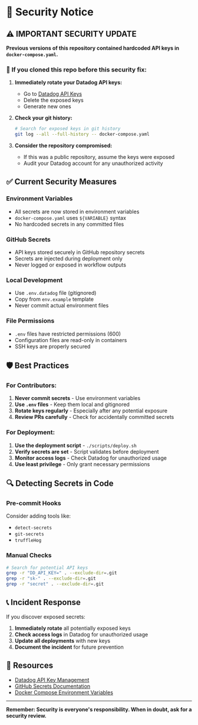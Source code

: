 # 🔐 Security Notice

## ⚠️ **IMPORTANT SECURITY UPDATE**

**Previous versions of this repository contained hardcoded API keys in `docker-compose.yaml`.**

### 🚨 **If you cloned this repo before this security fix:**

1. **Immediately rotate your Datadog API keys:**
   - Go to [Datadog API Keys](https://app.datadoghq.com/organization-settings/api-keys)
   - Delete the exposed keys
   - Generate new ones

2. **Check your git history:**
   ```bash
   # Search for exposed keys in git history
   git log --all --full-history -- docker-compose.yaml
   ```

3. **Consider the repository compromised:**
   - If this was a public repository, assume the keys were exposed
   - Audit your Datadog account for any unauthorized activity

## ✅ **Current Security Measures**

### **Environment Variables**
- All secrets are now stored in environment variables
- `docker-compose.yaml` uses `${VARIABLE}` syntax
- No hardcoded secrets in any committed files

### **GitHub Secrets**
- API keys stored securely in GitHub repository secrets
- Secrets are injected during deployment only
- Never logged or exposed in workflow outputs

### **Local Development**
- Use `.env.datadog` file (gitignored)
- Copy from `env.example` template
- Never commit actual environment files

### **File Permissions**
- `.env` files have restricted permissions (600)
- Configuration files are read-only in containers
- SSH keys are properly secured

## 🛡️ **Best Practices**

### **For Contributors:**
1. **Never commit secrets** - Use environment variables
2. **Use `.env` files** - Keep them local and gitignored
3. **Rotate keys regularly** - Especially after any potential exposure
4. **Review PRs carefully** - Check for accidentally committed secrets

### **For Deployment:**
1. **Use the deployment script** - `./scripts/deploy.sh`
2. **Verify secrets are set** - Script validates before deployment
3. **Monitor access logs** - Check Datadog for unauthorized usage
4. **Use least privilege** - Only grant necessary permissions

## 🔍 **Detecting Secrets in Code**

### **Pre-commit Hooks**
Consider adding tools like:
- `detect-secrets`
- `git-secrets`
- `truffleHog`

### **Manual Checks**
```bash
# Search for potential API keys
grep -r "DD_API_KEY=" . --exclude-dir=.git
grep -r "sk-" . --exclude-dir=.git
grep -r "secret" . --exclude-dir=.git
```

## 📞 **Incident Response**

If you discover exposed secrets:

1. **Immediately rotate** all potentially exposed keys
2. **Check access logs** in Datadog for unauthorized usage
3. **Update all deployments** with new keys
4. **Document the incident** for future prevention

## 🔗 **Resources**

- [Datadog API Key Management](https://docs.datadoghq.com/account_management/api-app-keys/)
- [GitHub Secrets Documentation](https://docs.github.com/en/actions/security-guides/encrypted-secrets)
- [Docker Compose Environment Variables](https://docs.docker.com/compose/environment-variables/)

---

**Remember: Security is everyone's responsibility. When in doubt, ask for a security review.** 